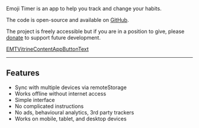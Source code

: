 Emoji Timer is an app to help you track and change your habits.

The code is open-source and available on [GitHub](EMT_SHARED_GITHUB_URL).

The project is freely accessible but if you are in a position to give, please [donate](EMT_SHARED_DONATE_URL) to support future development.

<a class="EMTVitrineContentAppButton OLSKCommonButton OLSKCommonButtonPrimary" href="EMTVitrineTokenTrackURL">EMTVitrineContentAppButtonText</a>

* * *

## Features
- Sync with multiple devices via remoteStorage
- Works offline without internet access
- Simple interface
- No complicated instructions
- No ads, behavioural analytics, 3rd party trackers
- Works on mobile, tablet, and desktop devices

